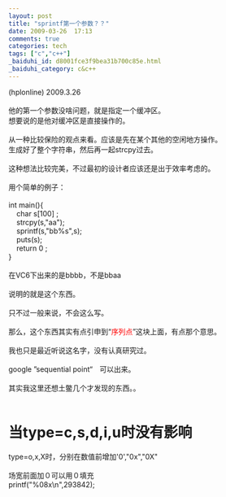 ```yaml
---
layout: post
title: "sprintf第一个参数？？"
date: 2009-03-26  17:13
comments: true
categories: tech
tags: ["c","c++"]
_baiduhi_id: d8001fce3f9bea31b700c85e.html
_baiduhi_category: c&c++
---
```


(hplonline) 2009.3.26<br/><br/>
他的第一个参数没啥问题，就是指定一个缓冲区。<br/>
想要说的是他对缓冲区是直接操作的。<br/><br/>
从一种比较保险的观点来看。应该是先在某个其他的空闲地方操作。<br/>
生成好了整个字符串，然后再一起strcpy过去。<br/><br/>
这种想法比较完美，不过最初的设计者应该还是出于效率考虑的。<br/><br/>
用个简单的例子：<br/><br/>
int main(){<br/>
      char s[100] ;<br/>
      strcpy(s,"aa");<br/>
      sprintf(s,"bb%s",s);<br/>
      puts(s);      <br/>
      return 0 ;<br/>
}<br/><br/>
在VC6下出来的是bbbb，不是bbaa<br/><br/>
说明的就是这个东西。<br/><br/>
只不过一般来说，不会这么写。<br/><br/>
那么，这个东西其实有点引申到“<font color="#ff0000">序列点</font>”这块上面，有点那个意思。<br/><br/>
我也只是最近听说这名字，没有认真研究过。<br/><br/>
google ”sequential point“　可以出来。<br/><br/>
其实我这里还想土鳖几个才发现的东西。。<br/><br/>
# 当type=c,s,d,i,u时没有影响<br/>
type=o,x,X时，分别在数值前增加'0',"0x","0X"<br/><br/>
场宽前面加０可以用０填充<br/>
printf("%08x\n",293842);<br/><br/>
